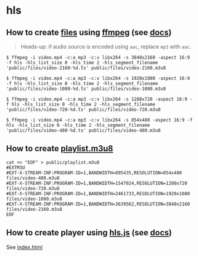 # hls

## How to create [files](./public/files) using [ffmpeg](https://ffmpeg.org/) (see [docs](https://ffmpeg.org/ffmpeg-formats.html))

> Heads-up: if audio source is encoded using `aac`, replace `mp3` with `aac`.

```console
$ ffmpeg -i video.mp4 -c:a mp3 -c:v libx264 -s 3840x2160 -aspect 16:9 -f hls -hls_list_size 0 -hls_time 2 -hls_segment_filename 'public/files/video-2160-%d.ts' public/files/video-2160.m3u8

$ ffmpeg -i video.mp4 -c:a mp3 -c:v libx264 -s 1920x1080 -aspect 16:9 -f hls -hls_list_size 0 -hls_time 2 -hls_segment_filename 'public/files/video-1080-%d.ts' public/files/video-1080.m3u8

$ ffmpeg -i video.mp4 -c:a mp3 -c:v libx264 -s 1280x720 -aspect 16:9 -f hls -hls_list_size 0 -hls_time 2 -hls_segment_filename 'public/files/video-720-%d.ts' public/files/video-720.m3u8

$ ffmpeg -i video.mp4 -c:a mp3 -c:v libx264 -s 854x480 -aspect 16:9 -f hls -hls_list_size 0 -hls_time 2 -hls_segment_filename 'public/files/video-480-%d.ts' public/files/video-480.m3u8
```

## How to create [playlist.m3u8](./public/playlist.m3u8)

```shell
cat << "EOF" > public/playlist.m3u8
#EXTM3U
#EXT-X-STREAM-INF:PROGRAM-ID=1,BANDWIDTH=895435,RESOLUTION=854x480
files/video-480.m3u8
#EXT-X-STREAM-INF:PROGRAM-ID=1,BANDWIDTH=1547024,RESOLUTION=1280x720
files/video-720.m3u8
#EXT-X-STREAM-INF:PROGRAM-ID=1,BANDWIDTH=2461733,RESOLUTION=1920x1080
files/video-1080.m3u8
#EXT-X-STREAM-INF:PROGRAM-ID=1,BANDWIDTH=3639562,RESOLUTION=3840x2160
files/video-2160.m3u8
EOF
```

## How to create player using [hls.js](https://github.com/video-dev/hls.js/) (see [docs](https://github.com/video-dev/hls.js/blob/master/docs/API.md))

See [index.html](./public/index.html)
